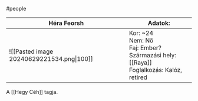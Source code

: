#people 

| Héra Feorsh                               | Adatok:                                                                                        |
| ----------------------------------------- | ---------------------------------------------------------------------------------------------- |
| ![[Pasted image 20240629221534.png\|100]] | Kor: ~24<br>Nem: Nő<br>Faj: Ember?<br>Származási hely: [[Raya]]<br>Foglalkozás: Kalóz, retired |



A [[Hegy Céh]] tagja.